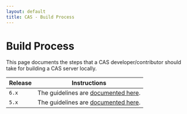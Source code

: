 ```yaml
---
layout: default
title: CAS - Build Process
---
```


# Build Process

This page documents the steps that a CAS developer/contributor should take for building a CAS server locally.

| Release               | Instructions
|-----------------------|-------------------------------------------------------------
| `6.x`               | The guidelines are [documented here](Build-Process-6X.html).
| `5.x`               | The guidelines are [documented here](Build-Process-5X.html).
